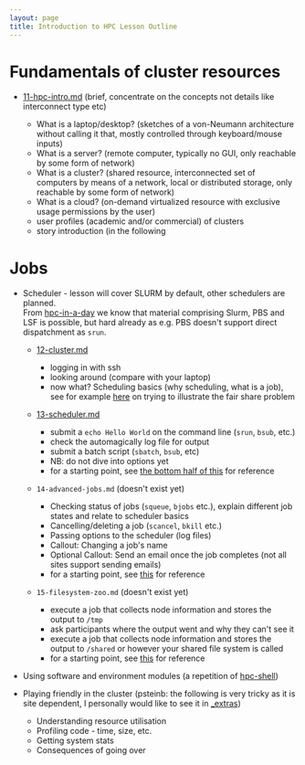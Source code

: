 ```yaml
---
layout: page
title: Introduction to HPC Lesson Outline
---
```


# Fundamentals of cluster resources

* [11-hpc-intro.md](_episodes/11-hpc-intro.md) (brief, concentrate on the concepts not details like interconnect type etc)

    * What is a laptop/desktop? (sketches of a von-Neumann architecture without calling it that, mostly controlled through keyboard/mouse inputs)
	* What is a server? (remote computer, typically no GUI, only reachable by some form of network)
	* What is a cluster? (shared resource, interconnected set of computers by means of a network, local or distributed storage, only reachable by some form of network)
	* What is a cloud? (on-demand virtualized resource with exclusive usage permissions by the user) 
    * user profiles (academic and/or commercial) of clusters
    * story introduction (in the following 

# Jobs

* Scheduler - lesson will cover SLURM by default, other schedulers are planned.   
  From [hpc-in-a-day](https://github.com/psteinb/hpc-in-a-day) we know that material comprising Slurm, PBS and LSF is possible, but hard already as e.g. PBS doesn't support direct dispatchment as `srun`.

    * [12-cluster.md](https://github.com/hpc-carpentry/hpc-intro/tree/gh-pages/_episodes/12-cluster.md)
        * logging in with ssh
        * looking around (compare with your laptop)
        * now what? Scheduling basics (why scheduling, what is a job), see for example [here](https://psteinb.github.io/hpc-in-a-day/02-01-batch-systems-101/) on trying to illustrate the fair share problem
    
    * [13-scheduler.md](https://github.com/hpc-carpentry/hpc-intro/tree/gh-pages/_episodes/13-scheduler.md)
	    * submit a `echo Hello World` on the command line (`srun`, `bsub`, etc.)
        * check the automagically log file for output
        * submit a batch script (`sbatch`, `bsub`, etc)
        * NB: do not dive into options yet
        * for a starting point, see [the bottom half of this](https://psteinb.github.io/hpc-in-a-day/02-01-batch-systems-101/) for reference
        
    * `14-advanced-jobs.md` (doesn't exist yet)
        * Checking status of jobs (`squeue`, `bjobs` etc.), explain different job states and relate to scheduler basics
        * Cancelling/deleting a job (`scancel`, `bkill` etc.)
        * Passing options to the scheduler (log files)
        * Callout: Changing a job's name
        * Optional Callout: Send an email once the job completes (not all sites support sending emails)
        * for a starting point, see [this](https://psteinb.github.io/hpc-in-a-day/02-02-advanced-job-scheduling/) for reference
        
        
    * `15-filesystem-zoo.md` (doesn't exist yet)
        * execute a job that collects node information and stores the output to `/tmp`
        * ask participants where the output went and why they can't see it
        * execute a job that collects node information and stores the output to `/shared` or however your shared file system is called
        * for a starting point, see [this](https://psteinb.github.io/hpc-in-a-day/02-03-shared-filesystem/) for reference
        
* Using software and environment modules (a repetition of [hpc-shell](https://github.com/hpc-carpentry/hpc-shell))

* Playing friendly in the cluster (psteinb: the following is very tricky as it is site dependent, I personally would like to see it in [_extras](https://github.com/hpc-carpentry/hpc-intro/tree/gh-pages/_extras))

	* Understanding resource utilisation
	* Profiling code - time, size, etc.
	* Getting system stats
	* Consequences of going over
